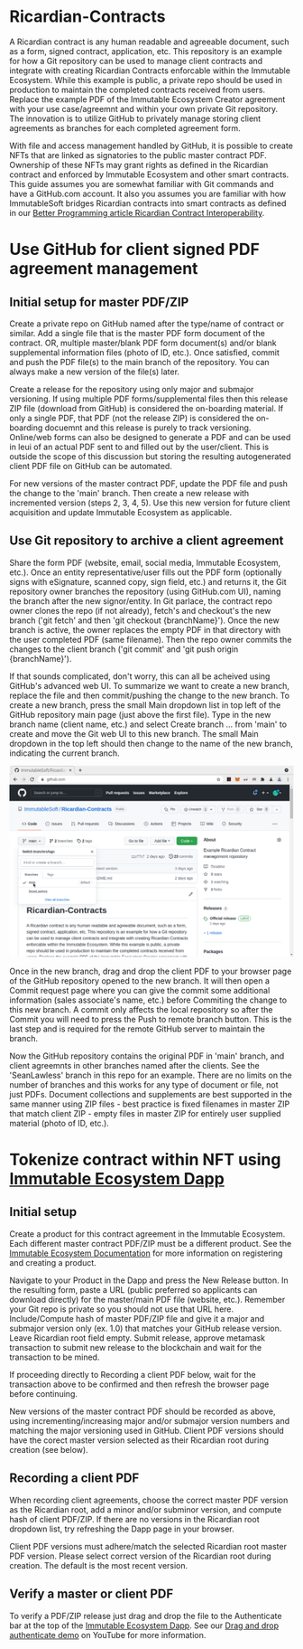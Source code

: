 # Ricardian-Contracts

A Ricardian contract is any human readable and agreeable document, such as a form, signed contract, application, etc. This repository is an example for how a Git repository can be used to manage client contracts and integrate with creating Ricardian Contracts enforcable within the Immutable Ecosystem. While this example is public, a private repo should be used in production to maintain the completed contracts received from users. Replace the example PDF of the Immutable Ecosystem Creator agreement with your use case/agreemnt and within your own private Git repository. The innovation is to utilize GitHub to privately manage storing client agreements as branches for each completed agreement form. 

With file and access management handled by GitHub, it is possible to create NFTs that are linked as signatories to the public master contract PDF. Ownership of these NFTs may grant rights as defined in the Ricardian contract and enforced by Immutable Ecosystem and other smart contracts. This guide assumes you are somewhat familiar with Git commands and have a GitHub.com account. It also you assumes you are familiar with how ImmutableSoft bridges Ricardian contracts into smart contracts as defined in our [Better Programming article Ricardian Contract Interoperability](https://betterprogramming.pub/ricardian-contract-interoperability-9b9e2919dc43?source=friends_link&sk=941a297dcf0c99561d359b4f2c713f4f).

# Use GitHub for client signed PDF agreement management

## Initial setup for master PDF/ZIP

Create a private repo on GitHub named after the type/name of contract or similar. Add a single file that is the master PDF form document of the contract. OR, multiple master/blank PDF form document(s) and/or blank supplemental information files (photo of ID, etc.). Once satisfied, commit and push the PDF file(s) to the main branch of the repository. You can always make a new version of the file(s) later.

Create a release for the repository using only major and submajor versioning. If using multiple PDF forms/supplemental files then this release ZIP file (download from GitHub) is considered the on-boarding material. If only a single PDF, that PDF (not the release ZIP) is considered the on-boarding docuemnt and this release is purely to track versioning. Online/web forms can also be designed to generate a PDF and can be used in leui of an actual PDF sent to and filled out by the user/client. This is outside the scope of this discussion but storing the resulting autogenerated client PDF file on GitHub can be automated.

For new versions of the master contract PDF, update the PDF file and push the change to the 'main' branch. Then create a new release with incremented version (steps 2, 3, 4, 5). Use this new version for future client acquisition and update Immutable Ecosystem as applicable.

## Use Git repository to archive a client agreement

Share the form PDF (website, email, social media, Immutable Ecosystem, etc.). Once an entity representative/user fills out the PDF form (optionally signs with eSignature, scanned copy, sign field, etc.) and returns it, the Git repository owner branches the repository (using GitHub.com UI), naming the branch after the new signor/entity. In Git parlace, the contract repo owner clones the repo (if not already), fetch's and checkout's the new branch ('git fetch' and then 'git checkout {branchName}'). Once the new branch is active, the owner replaces the empty PDF in that directory with the user completed PDF (same filename). Then the repo owner commits the changes to the client branch ('git commit' and 'git push origin {branchName}').

If that sounds complicated, don't worry, this can all be acheived using GitHub's advanced web UI. To summarize we want to create a new branch, replace the file and then commit/pushing the change to the new branch. To create a new branch, press the small Main dropdown list in top left of the GitHub repository main page (just above the first file). Type in the new branch name (client name, etc.) and select Create branch ... from 'main' to create and move the Git web UI to this new branch. The small Main dropdown in the top left should then change to the name of the new branch, indicating the current branch.

![image branch-drop](./images/branch-dropdown.png)

Once in the new branch, drag and drop the client PDF to your browser page of the GitHub repository opened to the new branch. It will then open a Commit request page where you can give the commit some additional information (sales associate's name, etc.) before Commiting the change to this new branch. A commit only affects the local repository so after the Commit you will need to press the Push to remote branch button. This is the last step and is required for the remote GitHub server to maintain the branch.

Now the GitHub repository contains the original PDF in 'main' branch, and client agreemnts in other branches named after the clients. See the 'SeanLawless' branch in this repo for an example. There are no limits on the number of branches and this works for any type of document or file, not just PDFs. Document collections and supplements are best supported in the same manner using ZIP files - best practice is fixed filenames in master ZIP that match client ZIP - empty files in master ZIP for entirely user supplied material (photo of ID, etc.).

# Tokenize contract within NFT using [Immutable Ecosystem Dapp](https://ecosystem.immutablesoft.org/)

## Initial setup 

Create a product for this contract agreement in the Immutable Ecosystem. Each different master contract PDF/ZIP must be a different product. See the [Immutable Ecosystem Documentation](https://immutablesoft.github.io/ImmutableEcosystem/#the-product-and-release-interfaces) for more information on registering and creating a product.

Navigate to your Product in the Dapp and press the New Release button. In the resulting form, paste a URL (public preferred so applicants can download directly) for the master/main PDF file (website, etc.). Remember your Git repo is private so you should not use that URL here. Include/Compute hash of master PDF/ZIP file and give it a major and submajor version only (ex. 1.0) that matches your GitHub release version. Leave Ricardian root field empty. Submit release, approve metamask transaction to submit new release to the blockchain and wait for the transaction to be mined.

If proceeding directly to Recording a client PDF below, wait for the transaction above to be confirmed and then refresh the browser page before continuing.

New versions of the master contract PDF should be recorded as above, using incrementing/increasing major and/or submajor version numbers and matching the major versioning used in GitHub. Client PDF versions should have the corect master version selected as their Ricardian root during creation (see below).

## Recording a client PDF

When recording client agreements, choose the correct master PDF version as the Ricardian root, add a minor and/or subminor version, and compute hash of client PDF/ZIP. If there are no versions in the Ricardian root dropdown list, try refreshing the Dapp page in your browser.

Client PDF versions must adhere/match the selected Ricardian root master PDF version. Please select correct version of the Ricardian root during creation. The default is the most recent version.

## Verify a master or client PDF

To verify a PDF/ZIP release just drag and drop the file to the Authenticate bar at the top of the [Immutable Ecosystem Dapp](https://ecosystem.immutablesoft.org/). See our [Drag and drop authenticate demo](https://youtu.be/Yd703JdM-xg) on YouTube for more information.

